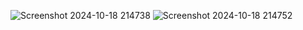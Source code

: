 
![Screenshot 2024-10-18 214738](https://github.com/user-attachments/assets/21a0f251-9c32-42e3-a930-9a976c409a0f)
![Screenshot 2024-10-18 214752](https://github.com/user-attachments/assets/a26c83d6-f214-4bf9-89a7-3901ee54cf42)
